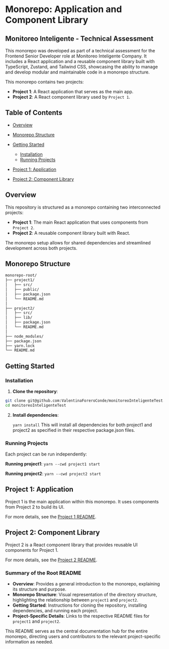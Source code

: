 # Monorepo: Application and Component Library

## Monitoreo Inteligente - Technical Assessment

This monorepo was developed as part of a technical assessment for the Frontend Senior Developer role at Monitoreo Inteligente Company. It includes a React application and a reusable component library built with TypeScript, Zustand, and Tailwind CSS, showcasing the ability to manage and develop modular and maintainable code in a monorepo structure.

This monorepo contains two projects:

- **Project 1**: A React application that serves as the main app.
- **Project 2**: A React component library used by `Project 1`.

## Table of Contents

- [Overview](#overview)
- [Monorepo Structure](#monorepo-structure)
- [Getting Started](#getting-started)
   - [Installation](#installation)
   - [Running Projects](#running-projects)

- [Project 1: Application](#project-1-application)
- [Project 2: Component Library](#project-2-component-library)

## Overview

This repository is structured as a monorepo containing two interconnected projects:

- **Project 1**: The main React application that uses components from `Project 2`.
- **Project 2**: A reusable component library built with React.

The monorepo setup allows for shared dependencies and streamlined development across both projects.

## Monorepo Structure

```bash {"id":"01J6SQYVCHZXAGF83GYTP7QC1J"}
monorepo-root/
├── project1/
│   ├── src/
│   ├── public/
│   ├── package.json
│   └── README.md
│
├── project2/
│   ├── src/
│   ├── lib/
│   ├── package.json
│   └── README.md
│
├── node_modules/
├── package.json
├── yarn.lock
└── README.md
```

## Getting Started

### Installation

1. **Clone the repository**:

```bash {"id":"01J6SQYVCHZXAGF83GYW9KXGT9"}
git clone git@github.com:ValentinaForeroConde/monitoreoInteligenteTest.git
cd monitoreoInteligenteTest
```

2. **Install dependencies**:

   `yarn install`
   This will install all dependencies for both project1 and project2 as specified in their respective package.json files.

### Running Projects

Each project can be run independently:

**Running project1**:
`yarn --cwd project1 start`

**Running project2**:
`yarn --cwd project2 start`

## Project 1: Application

Project 1 is the main application within this monorepo. It uses components from Project 2 to build its UI.

For more details, see the [Project 1 README](/project1/README.md).

## Project 2: Component Library

Project 2 is a React component library that provides reusable UI components for Project 1.

For more details, see the [Project 2 README](/project2/README.md).

### Summary of the Root README

- **Overview**: Provides a general introduction to the monorepo, explaining its structure and purpose.
- **Monorepo Structure**: Visual representation of the directory structure, highlighting the relationship between `project1` and `project2`.
- **Getting Started**: Instructions for cloning the repository, installing dependencies, and running each project.
- **Project-Specific Details**: Links to the respective README files for `project1` and `project2`.

This README serves as the central documentation hub for the entire monorepo, directing users and contributors to the relevant project-specific information as needed.